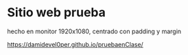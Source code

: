 # Sitio web prueba
hecho en monitor 1920x1080, centrado con padding y margin

https://damidevel0per.github.io/pruebaenClase/
